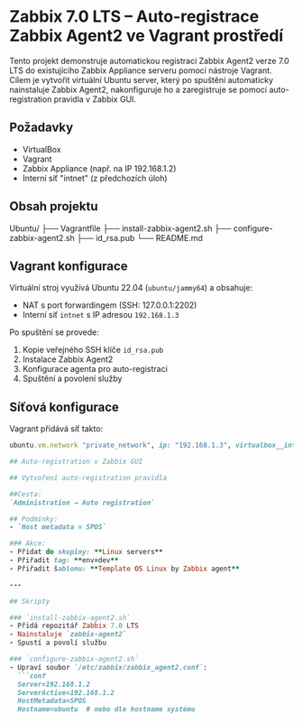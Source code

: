 # Zabbix 7.0 LTS – Auto-registrace Zabbix Agent2 ve Vagrant prostředí

Tento projekt demonstruje automatickou registraci Zabbix Agent2 verze 7.0 LTS do existujícího Zabbix Appliance serveru pomocí nástroje Vagrant. Cílem je vytvořit virtuální Ubuntu server, který po spuštění automaticky nainstaluje Zabbix Agent2, nakonfiguruje ho a zaregistruje se pomocí auto-registration pravidla v Zabbix GUI.

## Požadavky

- VirtualBox
- Vagrant
- Zabbix Appliance (např. na IP 192.168.1.2)
- Interní síť "intnet" (z předchozích úloh)

## Obsah projektu

Ubuntu/
├── Vagrantfile
├── install-zabbix-agent2.sh
├── configure-zabbix-agent2.sh
├── id_rsa.pub
└── README.md

## Vagrant konfigurace

Virtuální stroj využívá Ubuntu 22.04 (`ubuntu/jammy64`) a obsahuje:

- NAT s port forwardingem (SSH: 127.0.0.1:2202)
- Interní síť `intnet` s IP adresou `192.168.1.3`

Po spuštění se provede:

1. Kopie veřejného SSH klíče `id_rsa.pub`
2. Instalace Zabbix Agent2
3. Konfigurace agenta pro auto-registraci
4. Spuštění a povolení služby

## Síťová konfigurace

Vagrant přidává síť takto:

```ruby
ubuntu.vm.network "private_network", ip: "192.168.1.3", virtualbox__intnet: "intnet" 

## Auto-registration v Zabbix GUI

## Vytvoření auto-registration pravidla

##Cesta: 
`Administration → Auto registration`

## Podmínky:
- `Host metadata = SPOS`

### Akce:
- Přidat do skupiny: **Linux servers**
- Přiřadit tag: **env=dev**
- Přiřadit šablonu: **Template OS Linux by Zabbix agent**

---

## Skripty

### `install-zabbix-agent2.sh`
- Přidá repozitář Zabbix 7.0 LTS
- Nainstaluje `zabbix-agent2`
- Spustí a povolí službu

### `configure-zabbix-agent2.sh`
- Upraví soubor `/etc/zabbix/zabbix_agent2.conf`:
  ```conf
  Server=192.168.1.2
  ServerActive=192.168.1.2
  HostMetadata=SPOS
  Hostname=ubuntu  # nebo dle hostname systému